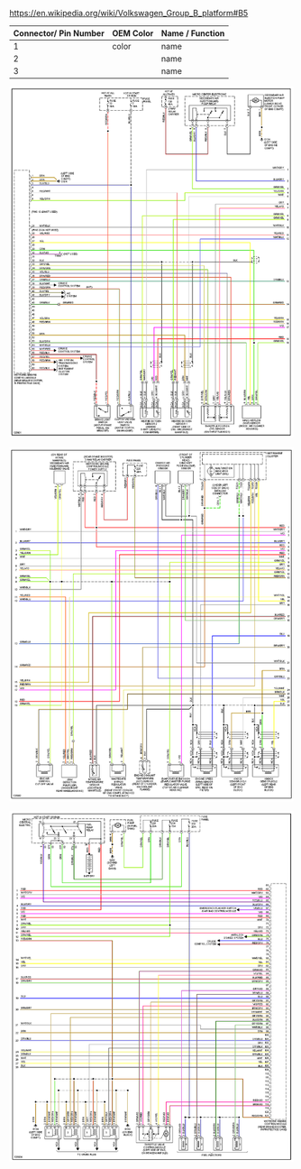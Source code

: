 https://en.wikipedia.org/wiki/Volkswagen_Group_B_platform#B5


| Connector/ Pin Number | OEM Color | Name / Function | 
| --------------------- |------- |---------------- |
| 1 | color     | name                          |
| 2 |           | name                          |
| 3 |           | name                          |

![x](oem_docs/VAG/2000_a4_1.8t_1.png)

![x](oem_docs/VAG/2000_a4_1.8t_2.png)

![x](oem_docs/VAG/2000_a4_1.8t_3.png)


